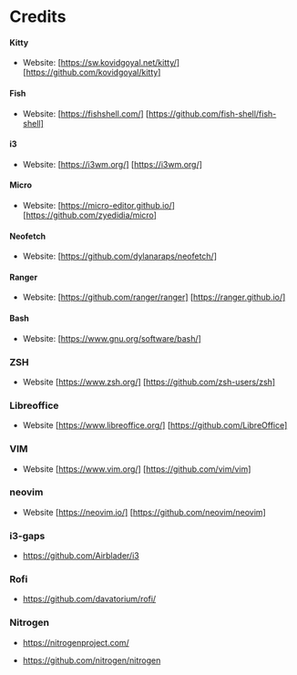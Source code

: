 # Credits


#### Kitty

- Website: [https://sw.kovidgoyal.net/kitty/] [https://github.com/kovidgoyal/kitty]



#### Fish

- Website: [https://fishshell.com/] [https://github.com/fish-shell/fish-shell]



#### i3

- Website: [https://i3wm.org/] [https://i3wm.org/]



#### Micro

- Website: [https://micro-editor.github.io/] [https://github.com/zyedidia/micro] 



#### Neofetch 

- Website: [https://github.com/dylanaraps/neofetch/]


#### Ranger

- Website: [https://github.com/ranger/ranger] [https://ranger.github.io/] 



#### Bash

- Website: [https://www.gnu.org/software/bash/]


### ZSH

- Website [https://www.zsh.org/] [https://github.com/zsh-users/zsh]


### Libreoffice

- Website [https://www.libreoffice.org/] [https://github.com/LibreOffice]


### VIM

- Website [https://www.vim.org/] [https://github.com/vim/vim]


### neovim

- Website [https://neovim.io/] [https://github.com/neovim/neovim]


### i3-gaps
* https://github.com/Airblader/i3


### Rofi
* https://github.com/davatorium/rofi/



### Nitrogen
* https://nitrogenproject.com/

* https://github.com/nitrogen/nitrogen